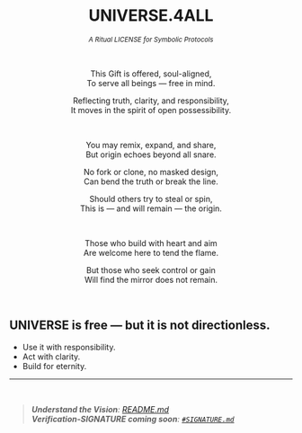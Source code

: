 <div align="center">

# UNIVERSE.4ALL

<sub>_A Ritual LICENSE for Symbolic Protocols_</sub>

<br>

This Gift is offered, soul-aligned,  
To serve all beings — free in mind.  

Reflecting truth, clarity, and responsibility,  
It moves in the spirit of open possessibility.  

<br>

You may remix, expand, and share,  
But origin echoes beyond all snare.  

No fork or clone, no masked design,  
Can bend the truth or break the line.  

Should others try to steal or spin,  
This is — and will remain — the origin.  

<br>

Those who build with heart and aim  
Are welcome here to tend the flame.  

But those who seek control or gain  
Will find the mirror does not remain.

</div>

<br>


## UNIVERSE is free — but it is not directionless.  
- Use it with responsibility.  
- Act with clarity.  
- Build for eternity.

---

<br>

>_**Understand the Vision**: [README.md](./README.md)_ <br>
> _**Verification-SIGNATURE coming soon**: [`#SIGNATURE.md`](./0%20%23DAO%20-%20Layer%20Zero/0.5%20signature/%23SIGNATURE.md)_

